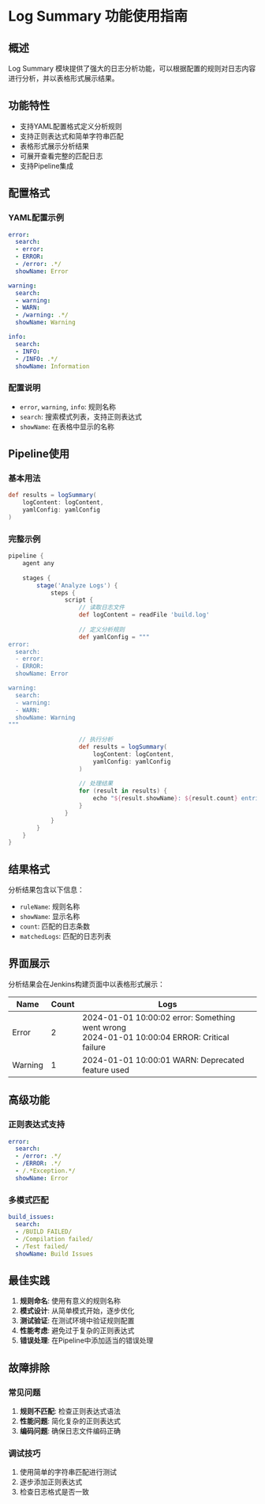 # Log Summary 功能使用指南

## 概述

Log Summary 模块提供了强大的日志分析功能，可以根据配置的规则对日志内容进行分析，并以表格形式展示结果。

## 功能特性

- 支持YAML配置格式定义分析规则
- 支持正则表达式和简单字符串匹配
- 表格形式展示分析结果
- 可展开查看完整的匹配日志
- 支持Pipeline集成

## 配置格式

### YAML配置示例

```yaml
error:
  search:
  - error:
  - ERROR:
  - /error: .*/
  showName: Error

warning:
  search:
  - warning:
  - WARN:
  - /warning: .*/
  showName: Warning

info:
  search:
  - INFO:
  - /INFO: .*/
  showName: Information
```

### 配置说明

- `error`, `warning`, `info`: 规则名称
- `search`: 搜索模式列表，支持正则表达式
- `showName`: 在表格中显示的名称

## Pipeline使用

### 基本用法

```groovy
def results = logSummary(
    logContent: logContent,
    yamlConfig: yamlConfig
)
```

### 完整示例

```groovy
pipeline {
    agent any
    
    stages {
        stage('Analyze Logs') {
            steps {
                script {
                    // 读取日志文件
                    def logContent = readFile 'build.log'
                    
                    // 定义分析规则
                    def yamlConfig = """
error:
  search:
  - error:
  - ERROR:
  showName: Error

warning:
  search:
  - warning:
  - WARN:
  showName: Warning
"""
                    
                    // 执行分析
                    def results = logSummary(
                        logContent: logContent,
                        yamlConfig: yamlConfig
                    )
                    
                    // 处理结果
                    for (result in results) {
                        echo "${result.showName}: ${result.count} entries"
                    }
                }
            }
        }
    }
}
```

## 结果格式

分析结果包含以下信息：

- `ruleName`: 规则名称
- `showName`: 显示名称
- `count`: 匹配的日志条数
- `matchedLogs`: 匹配的日志列表

## 界面展示

分析结果会在Jenkins构建页面中以表格形式展示：

| Name | Count | Logs |
|------|-------|------|
| Error | 2 | 2024-01-01 10:00:02 error: Something went wrong<br>2024-01-01 10:00:04 ERROR: Critical failure |
| Warning | 1 | 2024-01-01 10:00:01 WARN: Deprecated feature used |

## 高级功能

### 正则表达式支持

```yaml
error:
  search:
  - /error: .*/
  - /ERROR: .*/
  - /.*Exception.*/
  showName: Error
```

### 多模式匹配

```yaml
build_issues:
  search:
  - /BUILD FAILED/
  - /Compilation failed/
  - /Test failed/
  showName: Build Issues
```

## 最佳实践

1. **规则命名**: 使用有意义的规则名称
2. **模式设计**: 从简单模式开始，逐步优化
3. **测试验证**: 在测试环境中验证规则配置
4. **性能考虑**: 避免过于复杂的正则表达式
5. **错误处理**: 在Pipeline中添加适当的错误处理

## 故障排除

### 常见问题

1. **规则不匹配**: 检查正则表达式语法
2. **性能问题**: 简化复杂的正则表达式
3. **编码问题**: 确保日志文件编码正确

### 调试技巧

1. 使用简单的字符串匹配进行测试
2. 逐步添加正则表达式
3. 检查日志格式是否一致 
